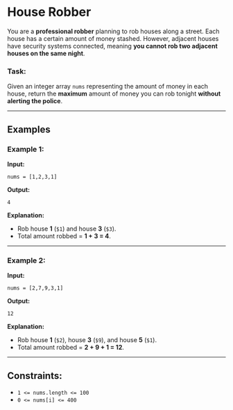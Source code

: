 # House Robber

You are a **professional robber** planning to rob houses along a street. Each house has a certain amount of money stashed. However, adjacent houses have security systems connected, meaning **you cannot rob two adjacent houses on the same night**.

### Task:
Given an integer array `nums` representing the amount of money in each house, return the **maximum** amount of money you can rob tonight **without alerting the police**.

---

## Examples

### Example 1:
**Input:**  
```plaintext
nums = [1,2,3,1]
```
**Output:**  
```plaintext
4
```
**Explanation:**  
- Rob house **1** (`$1`) and house **3** (`$3`).
- Total amount robbed = **1 + 3 = 4**.

---

### Example 2:
**Input:**  
```plaintext
nums = [2,7,9,3,1]
```
**Output:**  
```plaintext
12
```
**Explanation:**  
- Rob house **1** (`$2`), house **3** (`$9`), and house **5** (`$1`).
- Total amount robbed = **2 + 9 + 1 = 12**.

---

## Constraints:
- `1 <= nums.length <= 100`
- `0 <= nums[i] <= 400`
